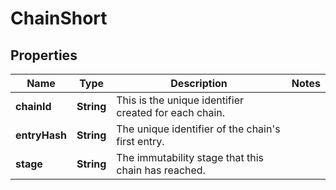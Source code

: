 
# ChainShort

## Properties
Name | Type | Description | Notes
------------ | ------------- | ------------- | -------------
**chainId** | **String** | This is the unique identifier created for each chain. |
**entryHash** | **String** | The unique identifier of the chain's first entry. |
**stage** | **String** | The immutability stage that this chain has reached. | 



